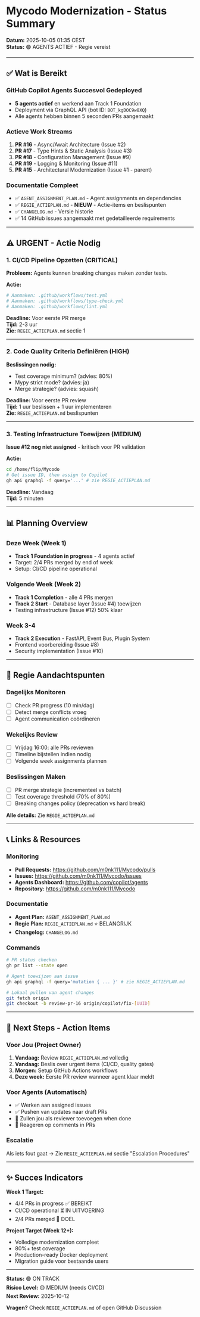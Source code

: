 # Mycodo Modernization - Status Summary

**Datum:** 2025-10-05 01:35 CEST  
**Status:** 🟢 AGENTS ACTIEF - Regie vereist

---

## ✅ Wat is Bereikt

### GitHub Copilot Agents Succesvol Gedeployed
- **5 agents actief** en werkend aan Track 1 Foundation
- Deployment via GraphQL API (bot ID: `BOT_kgDOC9w8XQ`)
- Alle agents hebben binnen 5 seconden PRs aangemaakt

### Actieve Work Streams
1. **PR #16** - Async/Await Architecture (Issue #2) 
2. **PR #17** - Type Hints & Static Analysis (Issue #3)
3. **PR #18** - Configuration Management (Issue #9)
4. **PR #19** - Logging & Monitoring (Issue #11)
5. **PR #15** - Architectural Modernization (Issue #1 - parent)

### Documentatie Compleet
- ✅ `AGENT_ASSIGNMENT_PLAN.md` - Agent assignments en dependencies
- ✅ `REGIE_ACTIEPLAN.md` - **NIEUW** - Actie-items en beslispunten
- ✅ `CHANGELOG.md` - Versie historie
- ✅ 14 GitHub issues aangemaakt met gedetailleerde requirements

---

## ⚠️ URGENT - Actie Nodig

### 1. CI/CD Pipeline Opzetten (CRITICAL)
**Probleem:** Agents kunnen breaking changes maken zonder tests.

**Actie:**
```bash
# Aanmaken: .github/workflows/test.yml
# Aanmaken: .github/workflows/type-check.yml  
# Aanmaken: .github/workflows/lint.yml
```

**Deadline:** Voor eerste PR merge  
**Tijd:** 2-3 uur  
**Zie:** `REGIE_ACTIEPLAN.md` sectie 1

---

### 2. Code Quality Criteria Definiëren (HIGH)
**Beslissingen nodig:**
- Test coverage minimum? (advies: 80%)
- Mypy strict mode? (advies: ja)
- Merge strategie? (advies: squash)

**Deadline:** Voor eerste PR review  
**Tijd:** 1 uur beslissen + 1 uur implementeren  
**Zie:** `REGIE_ACTIEPLAN.md` beslispunten

---

### 3. Testing Infrastructure Toewijzen (MEDIUM)
**Issue #12 nog niet assigned** - kritisch voor PR validation

**Actie:**
```bash
cd /home/flip/Mycodo
# Get issue ID, then assign to Copilot
gh api graphql -f query='...' # zie REGIE_ACTIEPLAN.md
```

**Deadline:** Vandaag  
**Tijd:** 5 minuten

---

## 📊 Planning Overview

### Deze Week (Week 1)
- **Track 1 Foundation in progress** - 4 agents actief
- Target: 2/4 PRs merged by end of week
- Setup: CI/CD pipeline operational

### Volgende Week (Week 2)  
- **Track 1 Completion** - alle 4 PRs mergen
- **Track 2 Start** - Database layer (Issue #4) toewijzen
- Testing infrastructure (Issue #12) 50% klaar

### Week 3-4
- **Track 2 Execution** - FastAPI, Event Bus, Plugin System
- Frontend voorbereiding (Issue #8)
- Security implementation (Issue #10)

---

## 🎯 Regie Aandachtspunten

### Dagelijks Monitoren
- [ ] Check PR progress (10 min/dag)
- [ ] Detect merge conflicts vroeg
- [ ] Agent communication coördineren

### Wekelijks Review
- [ ] Vrijdag 16:00: alle PRs reviewen
- [ ] Timeline bijstellen indien nodig
- [ ] Volgende week assignments plannen

### Beslissingen Maken
- [ ] PR merge strategie (incrementeel vs batch)
- [ ] Test coverage threshold (70% of 80%)
- [ ] Breaking changes policy (deprecation vs hard break)

**Alle details:** Zie `REGIE_ACTIEPLAN.md`

---

## 📞 Links & Resources

### Monitoring
- **Pull Requests:** https://github.com/m0nk111/Mycodo/pulls
- **Issues:** https://github.com/m0nk111/Mycodo/issues
- **Agents Dashboard:** https://github.com/copilot/agents
- **Repository:** https://github.com/m0nk111/Mycodo

### Documentatie
- **Agent Plan:** `AGENT_ASSIGNMENT_PLAN.md`
- **Regie Plan:** `REGIE_ACTIEPLAN.md` ⭐ BELANGRIJK
- **Changelog:** `CHANGELOG.md`

### Commands
```bash
# PR status checken
gh pr list --state open

# Agent toewijzen aan issue
gh api graphql -f query='mutation { ... }' # zie REGIE_ACTIEPLAN.md

# Lokaal pullen van agent changes
git fetch origin
git checkout -b review-pr-16 origin/copilot/fix-[UUID]
```

---

## 🚀 Next Steps - Action Items

### Voor Jou (Project Owner)
1. **Vandaag:** Review `REGIE_ACTIEPLAN.md` volledig
2. **Vandaag:** Beslis over urgent items (CI/CD, quality gates)
3. **Morgen:** Setup GitHub Actions workflows
4. **Deze week:** Eerste PR review wanneer agent klaar meldt

### Voor Agents (Automatisch)
- ✅ Werken aan assigned issues
- ✅ Pushen van updates naar draft PRs
- 🔄 Zullen jou als reviewer toevoegen when done
- 🔄 Reageren op comments in PRs

### Escalatie
Als iets fout gaat → Zie `REGIE_ACTIEPLAN.md` sectie "Escalation Procedures"

---

## ✨ Succes Indicators

**Week 1 Target:**
- 4/4 PRs in progress ✅ BEREIKT
- CI/CD operational ⏳ IN UITVOERING
- 2/4 PRs merged 🎯 DOEL

**Project Target (Week 12+):**
- Volledige modernization compleet
- 80%+ test coverage
- Production-ready Docker deployment
- Migration guide voor bestaande users

---

**Status:** 🟢 ON TRACK  
**Risico Level:** 🟡 MEDIUM (needs CI/CD)  
**Next Review:** 2025-10-12

**Vragen?** Check `REGIE_ACTIEPLAN.md` of open GitHub Discussion
